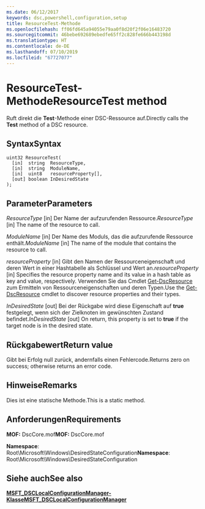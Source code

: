 ```yaml
---
ms.date: 06/12/2017
keywords: dsc,powershell,configuration,setup
title: ResourceTest-Methode
ms.openlocfilehash: ff06fd645a94055e79aa0f8d20f2f06e16483720
ms.sourcegitcommit: 46bebe692689ebedfe65ff2c828fe666b443198d
ms.translationtype: HT
ms.contentlocale: de-DE
ms.lasthandoff: 07/10/2019
ms.locfileid: "67727077"
---
```

# <a name="resourcetest-method"></a><span data-ttu-id="8f02f-103">ResourceTest-Methode</span><span class="sxs-lookup"><span data-stu-id="8f02f-103">ResourceTest method</span></span>

<span data-ttu-id="8f02f-104">Ruft direkt die **Test**-Methode einer DSC-Ressource auf.</span><span class="sxs-lookup"><span data-stu-id="8f02f-104">Directly calls the **Test** method of a DSC resource.</span></span>

## <a name="syntax"></a><span data-ttu-id="8f02f-105">Syntax</span><span class="sxs-lookup"><span data-stu-id="8f02f-105">Syntax</span></span>

```mof
uint32 ResourceTest(
  [in]  string  ResourceType,
  [in]  string  ModuleName,
  [in]  uint8   resourceProperty[],
  [out] boolean InDesiredState
);
```

## <a name="parameters"></a><span data-ttu-id="8f02f-106">Parameter</span><span class="sxs-lookup"><span data-stu-id="8f02f-106">Parameters</span></span>

<span data-ttu-id="8f02f-107">*ResourceType* \[in\] Der Name der aufzurufenden Ressource.</span><span class="sxs-lookup"><span data-stu-id="8f02f-107">*ResourceType* \[in\] The name of the resource to call.</span></span>

<span data-ttu-id="8f02f-108">*ModuleName* \[in\] Der Name des Moduls, das die aufzurufende Ressource enthält.</span><span class="sxs-lookup"><span data-stu-id="8f02f-108">*ModuleName* \[in\] The name of the module that contains the resource to call.</span></span>

<span data-ttu-id="8f02f-109">*resourceProperty* \[in\] Gibt den Namen der Ressourceneigenschaft und deren Wert in einer Hashtabelle als Schlüssel und Wert an.</span><span class="sxs-lookup"><span data-stu-id="8f02f-109">*resourceProperty* \[in\] Specifies the resource property name and its value in a hash table as key and value, respectively.</span></span> <span data-ttu-id="8f02f-110">Verwenden Sie das Cmdlet [Get-DscResource](/powershell/module/PSDesiredStateConfiguration/Get-DscResource) zum Ermitteln von Ressourceneigenschaften und deren Typen.</span><span class="sxs-lookup"><span data-stu-id="8f02f-110">Use the [Get-DscResource](/powershell/module/PSDesiredStateConfiguration/Get-DscResource) cmdlet to discover resource properties and their types.</span></span>

<span data-ttu-id="8f02f-111">*InDesiredState* \[out\] Bei der Rückgabe wird diese Eigenschaft auf **true** festgelegt, wenn sich der Zielknoten im gewünschten Zustand befindet.</span><span class="sxs-lookup"><span data-stu-id="8f02f-111">*InDesiredState* \[out\] On return, this property is set to **true** if the target node is in the desired state.</span></span>

## <a name="return-value"></a><span data-ttu-id="8f02f-112">Rückgabewert</span><span class="sxs-lookup"><span data-stu-id="8f02f-112">Return value</span></span>

<span data-ttu-id="8f02f-113">Gibt bei Erfolg null zurück, andernfalls einen Fehlercode.</span><span class="sxs-lookup"><span data-stu-id="8f02f-113">Returns zero on success; otherwise returns an error code.</span></span>

## <a name="remarks"></a><span data-ttu-id="8f02f-114">Hinweise</span><span class="sxs-lookup"><span data-stu-id="8f02f-114">Remarks</span></span>

<span data-ttu-id="8f02f-115">Dies ist eine statische Methode.</span><span class="sxs-lookup"><span data-stu-id="8f02f-115">This is a static method.</span></span>

## <a name="requirements"></a><span data-ttu-id="8f02f-116">Anforderungen</span><span class="sxs-lookup"><span data-stu-id="8f02f-116">Requirements</span></span>

<span data-ttu-id="8f02f-117">**MOF:** DscCore.mof</span><span class="sxs-lookup"><span data-stu-id="8f02f-117">**MOF:** DscCore.mof</span></span>

<span data-ttu-id="8f02f-118">**Namespace**: Root\Microsoft\Windows\DesiredStateConfiguration</span><span class="sxs-lookup"><span data-stu-id="8f02f-118">**Namespace**: Root\Microsoft\Windows\DesiredStateConfiguration</span></span>

## <a name="see-also"></a><span data-ttu-id="8f02f-119">Siehe auch</span><span class="sxs-lookup"><span data-stu-id="8f02f-119">See also</span></span>

[<span data-ttu-id="8f02f-120">**MSFT_DSCLocalConfigurationManager-Klasse**</span><span class="sxs-lookup"><span data-stu-id="8f02f-120">**MSFT_DSCLocalConfigurationManager**</span></span>](msft-dsclocalconfigurationmanager.md)
